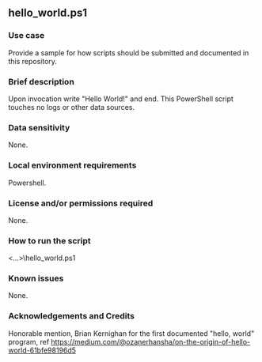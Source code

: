 ## hello_world.ps1

### Use case

Provide a sample for how scripts should be submitted and documented in this repository.

### Brief description 

Upon invocation write "Hello World!" and end. This PowerShell script touches no logs or other data sources.

### Data sensitivity

None.

### Local environment requirements

Powershell.

### License and/or permissions required

None.

### How to run the script

<...>\hello_world.ps1

### Known issues

None.

### Acknowledgements and Credits

Honorable mention, Brian Kernighan for the first documented "hello, world" program, ref https://medium.com/@ozanerhansha/on-the-origin-of-hello-world-61bfe98196d5
